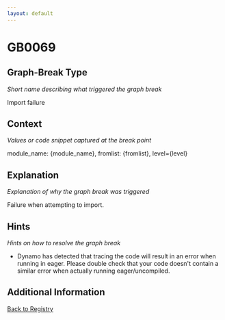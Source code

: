 ```yaml
---
layout: default
---
```

# GB0069

## Graph-Break Type
*Short name describing what triggered the graph break*

Import failure

## Context
*Values or code snippet captured at the break point*

module_name: {module_name}, fromlist: {fromlist}, level={level}

## Explanation
*Explanation of why the graph break was triggered*

Failure when attempting to import.

## Hints
*Hints on how to resolve the graph break*

- Dynamo has detected that tracing the code will result in an error when running in eager. Please double check that your code doesn't contain a similar error when actually running eager/uncompiled.


## Additional Information

<!-- ADDITIONAL INFORMATION START - Add custom information below this line -->

<!-- ADDITIONAL INFORMATION END -->

[Back to Registry](../index.html)
